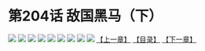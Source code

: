 # 第204话 敌国黑马（下）
![](https://mhpic.xiaomingtaiji.net/comic/D/斗破苍穹拆分版/204话/1.jpg-zymk.middle.webp)
![](https://mhpic.xiaomingtaiji.net/comic/D/斗破苍穹拆分版/204话/2.jpg-zymk.middle.webp)
![](https://mhpic.xiaomingtaiji.net/comic/D/斗破苍穹拆分版/204话/3.jpg-zymk.middle.webp)
![](https://mhpic.xiaomingtaiji.net/comic/D/斗破苍穹拆分版/204话/4.jpg-zymk.middle.webp)
![](https://mhpic.xiaomingtaiji.net/comic/D/斗破苍穹拆分版/204话/5.jpg-zymk.middle.webp)
![](https://mhpic.xiaomingtaiji.net/comic/D/斗破苍穹拆分版/204话/6.jpg-zymk.middle.webp)
![](https://mhpic.xiaomingtaiji.net/comic/D/斗破苍穹拆分版/204话/7.jpg-zymk.middle.webp)
![](https://mhpic.xiaomingtaiji.net/comic/D/斗破苍穹拆分版/204话/8.jpg-zymk.middle.webp)
![](https://mhpic.xiaomingtaiji.net/comic/D/斗破苍穹拆分版/204话/9.jpg-zymk.middle.webp)
[【上一章】](./203.md)
[【目录】](./READMD.md)
[【下一章】](./205.md)
